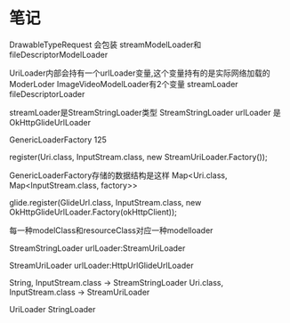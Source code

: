 # 笔记

DrawableTypeRequest 会包装 streamModelLoader和fileDescriptorModelLoader

UriLoader内部会持有一个urlLoader变量,这个变量持有的是实际网络加载的ModerLoder
ImageVideoModelLoader有2个变量
streamLoader
fileDescriptorLoader

streamLoader是StreamStringLoader类型
StreamStringLoader urlLoader 是 OkHttpGlideUrlLoader

GenericLoaderFactory 125

register(Uri.class, InputStream.class, new StreamUriLoader.Factory());

GenericLoaderFactory存储的数据结构是这样
Map<Uri.class, Map<InputStream.class, factory>>

glide.register(GlideUrl.class, InputStream.class, new OkHttpGlideUrlLoader.Factory(okHttpClient));

每一种modelClass和resourceClass对应一种modelloader

StreamStringLoader
urlLoader:StreamUriLoader

StreamUriLoader
urlLoader:HttpUrlGlideUrlLoader


String, InputStream.class -> StreamStringLoader
Uri.class, InputStream.class -> StreamUriLoader

UriLoader
StringLoader





















